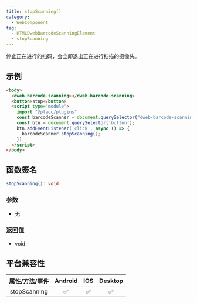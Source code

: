```yaml
---
title: stopScanning()
category:
  - WebComponent
tag:
  - HTMLDwebBarcodeScanningElement
  - stopScanning
---
```


停止正在进行的扫码，会立即退出正在进行扫描的摄像头。

## 示例

```html
<body>
  <dweb-barcode-scanning></dweb-barcode-scanning>
  <button>stop</button>
  <script type="module">
    import "@plaoc/plugins"
    const barcodeScanner = document.querySelector("dweb-barcode-scanning")!
    const btn = document.querySelector('button');
    btn.addEventListener('click', async () => {
      barcodeScanner.stopScanning();
    })
  </script>
</body>
```


## 函数签名

```ts
stopScanning(): void
```

### 参数

- 无

### 返回值

- void

## 平台兼容性

| 属性/方法/事件 | Android | IOS | Desktop |
| :------------: | :-----: | :-: | :-----: |
|  stopScanning  |   ✅    | ✅  |   ✅    |
